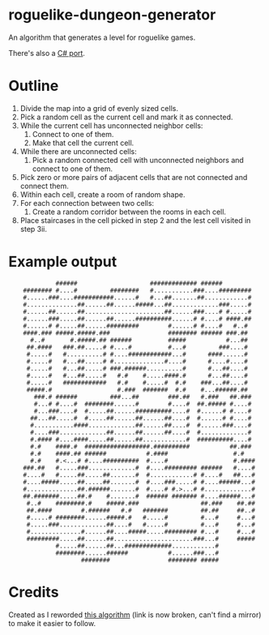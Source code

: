roguelike-dungeon-generator
===========================

An algorithm that generates a level for roguelike games.

There's also a [C# port](https://github.com/mizipzor/DungeonSharp).


Outline
=======

1. Divide the map into a grid of evenly sized cells.
2. Pick a random cell as the current cell and mark it as connected.
3. While the current cell has unconnected neighbor cells:
    1. Connect to one of them.
    2. Make that cell the current cell.
4. While there are unconnected cells:
    1. Pick a random connected cell with unconnected neighbors and connect to one of them.
5. Pick zero or more pairs of adjacent cells that are not connected and connect them.
6. Within each cell, create a room of random shape.
7. For each connection between two cells:
    1. Create a random corridor between the rooms in each cell.
8. Place staircases in the cell picked in step 2 and the lest cell visited in step 3ii.


Example output
======
```
             ######                    ############# ######
    ######## #....#         ########   #...........###....#########
    #......###....###########......#   #...##.......##............#
    #..............##......##......#####...##.............###.....#
    #......##......##......................##......###....# #.....#
    #......###.....##......##......##########......# #....# ####.##
    #......# #.....##......#########        #......# #....#   #..#
    ####.### #####.#####.###                ######## ###### ###.##
      #..#       #.#####.## ######          #####           #...##
     ##.####   ###.##.....# #....#          #...#         ###....#
     #.....#   #..........# #....############...#      ####......#
     #.....#   #...##.....# #..............#....#      #....#....#
     #.....#   #...##.....# ###.######..........#      #...##....#
     #.....#   #...##.....#   #.#    #.....####.#      #...##....#
     #.....#   ############   #.#    #.....#  #.#    ###...##....#
     #####.#                  #.###  #######  #.#    #...######.##
       ###.# ######         ###...##        ###.##   #.###   ##.###
       #...# #....#  ########......#        #....#  ##.##### #....#
       #...###....#  #.....##......##########....#  #......# #....#
      ##...##.....#  #.....##......##......##....#  #......# #....#
      #...........####.............##......##....#  #......###....#
      #....###.............##......##......##....#  #.............#
      #.#### #....####.....##......##............#  ##########....#
      #.#    ####.#  ##################.##########           ##.###
      #.#    ####.## ######           #.####                  #.#
      #.#    #.<...# #....##########  #....#                  #.####
    ###.##   #.....###.............#  #....######### ######   #....#
    #....#   #.....##.....##.......#  #............# #....#   ##...#
    #....#####.....##.....##.......#  #....###.....# #....######...#
    #..............##.######.......#  #....# #.>...# #.............#
    ##.#######.....##.#    #.......#  ###### ####### #....######...#
     #..#    ########.#    #####.###                 ##.###    ##.##
     ##.####        #.######   #.#   #######         ##.##     ##..#
     #.....# ########......#####.#   #.....#         #...#     #...#
     #.....###.............##....#   #.....#         #...#     #...#
     #..............#......##....#####.....######### #...#     #...#
     #########.....##......##......................###...#     #####
             #.....##......##...#############............#
             ########......######           #......###...#
                    ########                ######## #####
```


Credits
=======

Created as I reworded [this algorithm](http://kuoi.org/~kamikaze/GameDesign/art07_rogue_dungeon.php) (link is now broken, can't find a mirror) to make it easier to follow.
